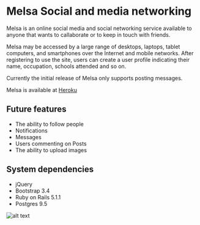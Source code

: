 
# Melsa Social and media networking

Melsa is an online social media and social networking service available to anyone that wants to callaborate or to keep in touch with friends.

Melsa may be accessed by a large range of desktops, laptops, tablet computers, and smartphones over the Internet and mobile networks. After registering to use the site, users can create a user profile indicating their name, occupation, schools attended and so on.

Currently the initial release of Melsa only supports posting messages.

Melsa is available at [Heroku](https://melsa.herokuapp.com)


## Future features

-   The ability to follow people
-   Notifications
-   Messages
-   Users commenting on Posts
-   The ability to upload images

## System dependencies

- jQuery
- Bootstrap 3.4
- Ruby on Rails 5.1.1
- Postgres 9.5


![alt text](http://res.cloudinary.com/diess6mgu/image/upload/v1498175858/melsa-intro_xgtmin.png)
